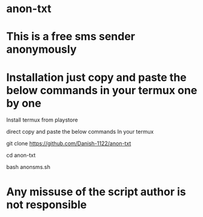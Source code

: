 # anon-txt


# This is a free sms sender anonymously 

# Installation just copy and paste the below commands in your termux one by one  

Install termux from playstore
 
direct copy and paste the below commands In your termux

git clone https://github.com/Danish-1122/anon-txt

cd anon-txt

bash anonsms.sh

# Any missuse of the script author is not responsible 
